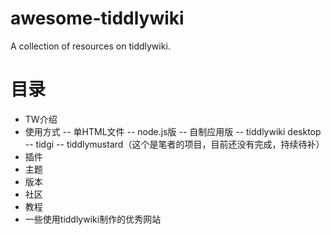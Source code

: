 # awesome-tiddlywiki
A collection of resources on tiddlywiki.

# 目录

- TW介绍
- 使用方式
-- 单HTML文件
-- node.js版
-- 自制应用版
-- tiddlywiki desktop
-- tidgi
-- tiddlymustard（这个是笔者的项目，目前还没有完成，持续待补）
- 插件
- 主题
- 版本
- 社区
- 教程
- 一些使用tiddlywiki制作的优秀网站
